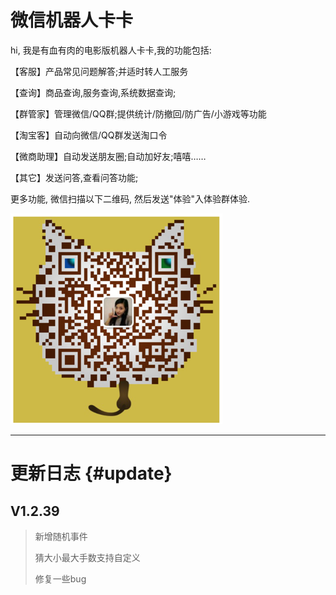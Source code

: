 # 微信机器人卡卡

hi, 我是有血有肉的电影版机器人卡卡,我的功能包括:

【客服】产品常见问题解答;并适时转人工服务

【查询】商品查询,服务查询,系统数据查询;

【群管家】管理微信/QQ群;提供统计/防撤回/防广告/小游戏等功能

【淘宝客】自动向微信/QQ群发送淘口令

【微商助理】自动发送朋友圈;自动加好友;嘻嘻……

【其它】发送问答,查看问答功能;

更多功能, 微信扫描以下二维码, 然后发送"体验"入体验群体验.

[![](https://github.com/brooktran/mbot/raw/master/assets/qrcode.png)](https://github.com/brooktran/mbot/blob/master/assets/qrcode.png)

---

# 更新日志 {#update}

## V1.2.39

> 新增随机事件
>
> 猜大小最大手数支持自定义
>
> 修复一些bug



